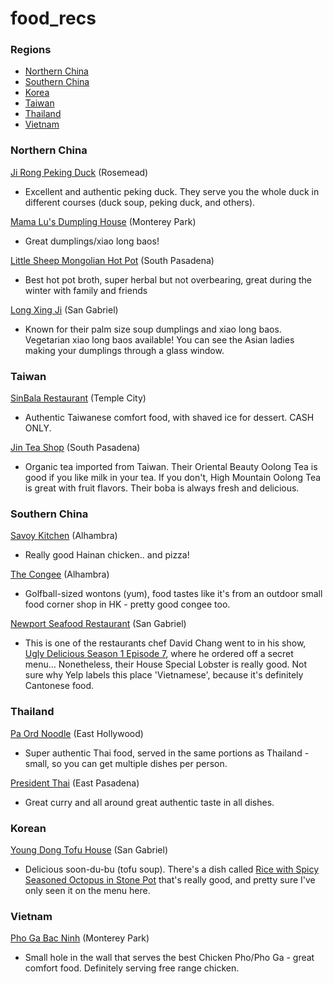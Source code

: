 # food_recs

### Regions
* [Northern China](#northern-china)
* [Southern China](#southern-china)
* [Korea](#korea)
* [Taiwan](#taiwan)
* [Thailand](#thailand)
* [Vietnam](#vietnam)

### Northern China
[Ji Rong Peking Duck](https://www.yelp.com/biz/ji-rong-peking-duck-rosemead) (Rosemead)
  *  Excellent and authentic peking duck. They serve you the whole duck in different courses (duck soup, peking duck, and others).

[Mama Lu's Dumpling House](https://www.yelp.com/biz/mama-lus-dumpling-house-monterey-park-17) (Monterey Park)
* Great dumplings/xiao long baos!

[Little Sheep Mongolian Hot Pot](https://www.yelp.com/biz/little-sheep-mongolian-hot-pot-pasadena?osq=Little+Fat+Sheep+Hot+Pot) (South Pasadena)
* Best hot pot broth, super herbal but not overbearing, great during the winter with family and friends

[Long Xing Ji](https://www.yelp.com/biz/long-xing-ji-san-gabriel-2) (San Gabriel)
* Known for their palm size soup dumplings and xiao long baos. Vegetarian xiao long baos available! You can see the Asian ladies making your dumplings through a glass window.


### Taiwan
[SinBala Restaurant](https://www.yelp.com/biz/sinbala-restaurant-arcadia-2?osq=taiwanes) (Temple City)
* Authentic Taiwanese comfort food, with shaved ice for dessert. CASH ONLY.

[Jin Tea Shop](https://www.yelp.com/biz/jin-tea-shop-pasadena) (South Pasadena)
* Organic tea imported from Taiwan. Their Oriental Beauty Oolong Tea is good if you like milk in your tea. If you don't, High Mountain Oolong Tea is great with fruit flavors. Their boba is always fresh and delicious.


### Southern China
[Savoy Kitchen](https://www.yelp.com/biz/savoy-kitchen-alhambra) (Alhambra)
* Really good Hainan chicken.. and pizza!

[The Congee](https://www.yelp.com/biz/the-congee-alhambra-2) (Alhambra)
* Golfball-sized wontons (yum), food tastes like it's from an outdoor small food corner shop in HK - pretty good congee too.

[Newport Seafood Restaurant](https://www.yelp.com/biz/newport-seafood-restaurant-san-gabriel-4) (San Gabriel)
* This is one of the restaurants chef David Chang went to in his show, [Ugly Delicious Season 1 Episode 7](https://www.eater.com/2018/2/23/17017880/ugly-delicious-fried-rice-recap-season-1-episode-7), where he ordered off a secret menu... Nonetheless, their House Special Lobster is really good. Not sure why Yelp labels this place 'Vietnamese', because it's definitely Cantonese food.


### Thailand
[Pa Ord Noodle](https://www.yelp.com/biz/pa-ord-noodle-los-angeles-4) (East Hollywood)
* Super authentic Thai food, served in the same portions as Thailand - small, so you can get multiple dishes per person.

[President Thai](https://www.yelp.com/biz/president-thai-pasadena) (East Pasadena)
* Great curry and all around great authentic taste in all dishes.


### Korean
[Young Dong Tofu House](https://www.yelp.com/biz/young-dong-tofu-house-san-gabriel-2?osq=Restaurants) (San Gabriel)
* Delicious soon-du-bu (tofu soup). There's a dish called [Rice with Spicy Seasoned Octopus in Stone Pot](https://www.yelp.com/biz_photos/young-dong-tofu-house-san-gabriel-2?select=dnntgRlbjVvpSEADbCg8WA) that's really good, and pretty sure I've only seen it on the menu here.


### Vietnam
[Pho Ga Bac Ninh](https://www.yelp.com/biz/pho-ga-bac-ninh-monterey-park) (Monterey Park)
* Small hole in the wall that serves the best Chicken Pho/Pho Ga - great comfort food. Definitely serving free range chicken.
